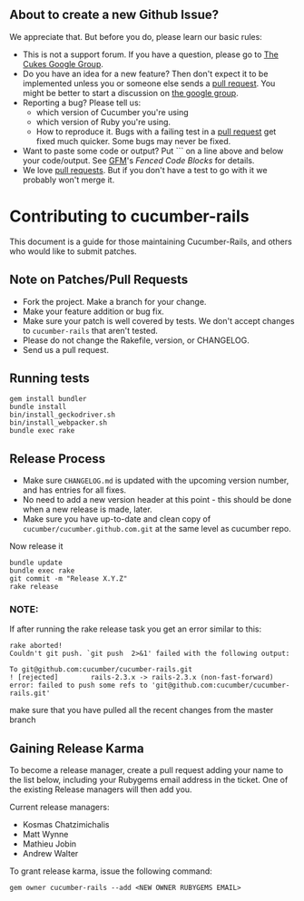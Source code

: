 ## About to create a new Github Issue?

We appreciate that. But before you do, please learn our basic rules:

* This is not a support forum. If you have a question, please go to [The Cukes Google Group](http://groups.google.com/group/cukes).
* Do you have an idea for a new feature? Then don't expect it to be implemented unless you or someone else sends a [pull request](https://help.github.com/articles/using-pull-requests). You might be better to start a discussion on [the google group](http://groups.google.com/group/cukes).
* Reporting a bug? Please tell us:
  * which version of Cucumber you're using
  * which version of Ruby you're using.
  * How to reproduce it. Bugs with a failing test in a [pull request](https://help.github.com/articles/using-pull-requests) get fixed much quicker. Some bugs may never be fixed.
* Want to paste some code or output? Put \`\`\` on a line above and below your code/output. See [GFM](https://help.github.com/articles/github-flavored-markdown)'s *Fenced Code Blocks* for details.
* We love [pull requests](https://help.github.com/articles/using-pull-requests). But if you don't have a test to go with it we probably won't merge it.

# Contributing to cucumber-rails

This document is a guide for those maintaining Cucumber-Rails, and others who would like to submit patches.

## Note on Patches/Pull Requests

* Fork the project. Make a branch for your change.
* Make your feature addition or bug fix.
* Make sure your patch is well covered by tests. We don't accept changes to `cucumber-rails` that aren't tested.
* Please do not change the Rakefile, version, or CHANGELOG.
* Send us a pull request.

## Running tests

    gem install bundler
    bundle install
    bin/install_geckodriver.sh
    bin/install_webpacker.sh
    bundle exec rake

## Release Process

* Make sure `CHANGELOG.md` is updated with the upcoming version number, and has entries for all fixes.
* No need to add a new version header at this point - this should be done when a new release is made, later.
* Make sure you have up-to-date and clean copy of `cucumber/cucumber.github.com.git` at the same level as cucumber repo.

Now release it

    bundle update
    bundle exec rake
    git commit -m "Release X.Y.Z"
    rake release

### NOTE:

If after running the rake release task you get an error similar to this:

    rake aborted!
    Couldn't git push. `git push  2>&1' failed with the following output:

    To git@github.com:cucumber/cucumber-rails.git
    ! [rejected]        rails-2.3.x -> rails-2.3.x (non-fast-forward)
    error: failed to push some refs to 'git@github.com:cucumber/cucumber-rails.git'

make sure that you have pulled all the recent changes from the master branch

## Gaining Release Karma

To become a release manager, create a pull request adding your name to the list below, including
your Rubygems email address in the ticket. One of the existing Release managers will then add you.

Current release managers:
  * Kosmas Chatzimichalis
  * Matt Wynne
  * Mathieu Jobin
  * Andrew Walter

To grant release karma, issue the following command:

    gem owner cucumber-rails --add <NEW OWNER RUBYGEMS EMAIL>
